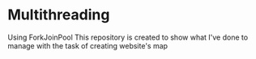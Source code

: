 # Multithreading
Using ForkJoinPool
This repository is created to show what I've done to manage with the task of creating website's map
